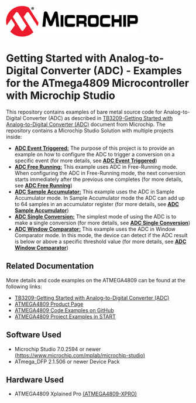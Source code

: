 <!-- Please do not change this logo with link -->
[![MCHP](images/microchip.png)](https://www.microchip.com)

# Getting Started with Analog-to-Digital Converter (ADC) - Examples for the ATmega4809 Microcontroller with Microchip Studio

  This repository contains examples of bare metal source code for Analog-to-Digital Converter (ADC) as described in [TB3209-Getting Started with Analog-to-Digital Converter (ADC)](https://ww1.microchip.com/downloads/en/Appnotes/TB3209-Getting-Started-with-ADC-DS90003209.pdf) document from Microchip. The repository contains a Microchip Studio Solution with multiple projects inside:

* [<strong>ADC Event Triggered:</strong>](Event_Triggered) The purpose of this project is to provide an example on how to configure the ADC to trigger a conversion on a specific event (for more details, see [<strong>ADC Event Triggered</strong>](Event_Triggered))
* [<strong>ADC Free Running:</strong>](Free_Running) This example uses ADC in Free-Running mode. When configuring the ADC in Free-Running mode, the next conversion starts immediately after the previous one completes (for more details, see [<strong>ADC Free Running</strong>](Free_Running))
* [<strong>ADC Sample Accumulator:</strong>](Sample_Accumulator) This example uses the ADC in Sample Accumulator mode. In Sample Accumulator mode the ADC can add up to 64 samples in an accumulator register (for more details, see [<strong>ADC Sample Accumulator</strong>](Sample_Accumulator))
* [<strong>ADC Single Conversion:</strong>](Single_Conversion) The simplest mode of using the ADC is to make a single conversion (for more details, see [<strong>ADC Single Conversion</strong>](Single_Conversion))
* [<strong>ADC Window Comparator:</strong>](Window_Comparator) This example uses the ADC in Window Comparator mode. In this mode, the device can detect if the ADC result is below or above a specific threshold value (for more details, see [<strong>ADC Window Comparator</strong>](Window_Comparator))

## Related Documentation
More details and code examples on the ATMEGA4809 can be found at the following links:
- [TB3209-Getting Started with Analog-to-Digital Converter (ADC)](https://ww1.microchip.com/downloads/en/Appnotes/TB3209-Getting-Started-with-ADC-DS90003209.pdf)
- [ATMEGA4809 Product Page](https://www.microchip.com/wwwproducts/en/ATMEGA4809)
- [ATMEGA4809 Code Examples on GitHub](https://github.com/microchip-pic-avr-examples?q=atmega4809)
- [ATMEGA4809 Project Examples in START](https://start.atmel.com/#examples/ATMEGA4809XplainedPro)


## Software Used
- Microchip Studio 7.0.2594 or newer [(https://www.microchip.com/mplab/microchip-studio)](https://www.microchip.com/mplab/microchip-studio)
- ATmega_DFP 2.1.506 or newer Device Pack


## Hardware Used
- ATMEGA4809 Xplained Pro [(ATMEGA4809-XPRO)](https://www.microchip.com/developmenttools/ProductDetails/ATMEGA4809-XPRO)
